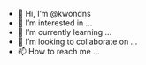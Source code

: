 - 👋 Hi, I’m @kwondns
- 👀 I’m interested in ...
- 🌱 I’m currently learning ...
- 💞️ I’m looking to collaborate on ...
- 📫 How to reach me ...

<!---
kwondns/kwondns is a ✨ special ✨ repository because its `README.md` (this file) appears on your GitHub profile.
You can click the Preview link to take a look at your changes.
--->
